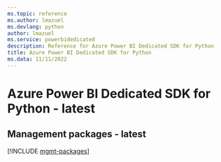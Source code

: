 ```yaml
---
ms.topic: reference
ms.author: lmazuel
ms.devlang: python
author: lmazuel
ms.service: powerbidedicated
description: Reference for Azure Power BI Dedicated SDK for Python
title: Azure Power BI Dedicated SDK for Python
ms.data: 11/11/2022
---
```

# Azure Power BI Dedicated SDK for Python - latest

## Management packages - latest
[!INCLUDE [mgmt-packages](power-bi-dedicated-mgmt-index.md)]